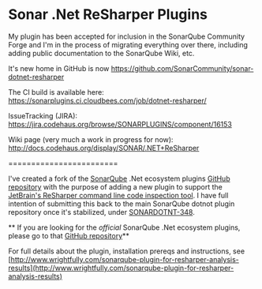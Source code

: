 Sonar .Net ReSharper Plugins
=========================

My plugin has been accepted for inclusion in the SonarQube Community Forge and I'm in the process of migrating everything over there, including adding public documentation to the SonarQube Wiki, etc.

It's new home in GitHub is now https://github.com/SonarCommunity/sonar-dotnet-resharper

The CI build is available here: https://sonarplugins.ci.cloudbees.com/job/dotnet-resharper/

IssueTracking (JIRA): https://jira.codehaus.org/browse/SONARPLUGINS/component/16153

Wiki page (very much a work in progress for now): http://docs.codehaus.org/display/SONAR/.NET+ReSharper

========================

I've created a fork of the [SonarQube](http://www.sonarsource.com) .Net ecosystem plugins [GitHub repository](https://github.com/SonarCommunity/sonar-dotnet) with the purpose of adding a new plugin to support the [JetBrain's ReSharper command line code inspection tool](http://www.jetbrains.com/resharper/features/command-line.html). I have full intention of submitting this back to the main SonarQube dotnot plugin repository once it's stabilized, under [SONARDOTNT-348](http://jira.codehaus.org/browse/SONARDOTNT-348).

** If you are looking for the *official* SonarQube .Net ecosystem plugins, please go to that [GitHub repository](https://github.com/SonarCommunity/sonar-dotnet)**

For full details about the plugin, installation prereqs and instructions, see [http://www.wrightfully.com/sonarqube-plugin-for-resharper-analysis-results](http://www.wrightfully.com/sonarqube-plugin-for-resharper-analysis-results)
